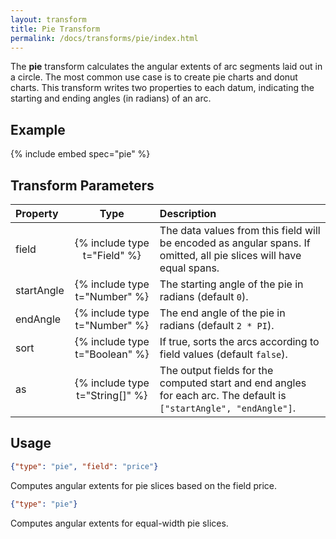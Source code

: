 ```yaml
---
layout: transform
title: Pie Transform
permalink: /docs/transforms/pie/index.html
---
```


The **pie** transform calculates the angular extents of arc segments laid out in a circle. The most common use case is to create pie charts and donut charts. This transform writes two properties to each datum, indicating the starting and ending angles (in radians) of an arc.

## Example

{% include embed spec="pie" %}

## Transform Parameters

| Property            | Type                           | Description   |
| :------------------ | :----------------------------: | :------------ |
| field               | {% include type t="Field" %}   | The data values from this field will be encoded as angular spans. If omitted, all pie slices will have equal spans.|
| startAngle          | {% include type t="Number" %}  | The starting angle of the pie in radians (default `0`).|
| endAngle            | {% include type t="Number" %}  | The end angle of the pie in radians (default `2 * PI`).|
| sort                | {% include type t="Boolean" %} | If true, sorts the arcs according to field values (default `false`).|
| as                  | {% include type t="String[]" %}| The output fields for the computed start and end angles for each arc. The default is `["startAngle", "endAngle"]`.|

## Usage

```json
{"type": "pie", "field": "price"}
```

Computes angular extents for pie slices based on the field price.

```json
{"type": "pie"}
```

Computes angular extents for equal-width pie slices.
